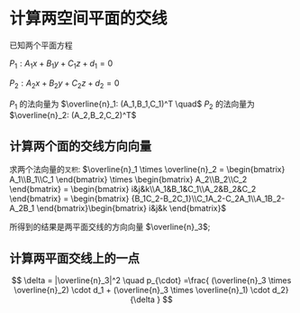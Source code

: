 # 计算两空间平面的交线

已知两个平面方程

$P_1: {A_1}x + {B_1}y + {C_1}z + d_1 = 0$

$P_2: {A_2}x + {B_2}y + {C_2}z + d_2 = 0$

$P_1$ 的法向量为 $\overline{n}_1: (A_1,B_1,C_1)^T \quad$ $P_2$ 的法向量为 $\overline{n}_2: (A_2,B_2,C_2)^T$

## 计算两个面的交线方向向量

求两个法向量的`叉积`: $\overline{n}_1 \times \overline{n}_2 = \begin{bmatrix} A_1\\B_1\\C_1 \end{bmatrix} \times \begin{bmatrix} A_2\\B_2\\C_2 \end{bmatrix} = \begin{bmatrix} i&j&k\\A_1&B_1&C_1\\A_2&B_2&C_2 \end{bmatrix} = \begin{bmatrix} {B_1C_2-B_2C_1}\\C_1A_2-C_2A_1\\A_1B_2-A_2B_1 \end{bmatrix}\begin{bmatrix} i&j&k \end{bmatrix}$

所得到的结果是两平面交线的方向向量 $\overline{n}_3$;

## 计算两平面交线上的一点

$$
\delta = |\overline{n}_3|^2 \quad
p_{\cdot} =\frac{ (\overline{n}_3 \times \overline{n}_2) \cdot d_1 + (\overline{n}_3 \times \overline{n}_1) \cdot d_2}{\delta }
$$
